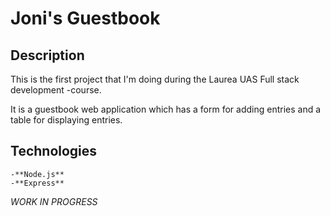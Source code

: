 # Joni's Guestbook

## Description

This is the first project that I'm doing during the Laurea UAS Full stack development -course.

It is a guestbook web application which has a form for adding entries and a table for displaying entries.

## Technologies
	-**Node.js**
	-**Express**
	
*WORK IN PROGRESS*